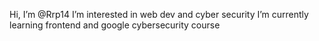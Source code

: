  Hi, I’m @Rrp14
 I’m interested in web dev and cyber security
 I’m currently learning frontend and google cybersecurity course
 


<!---
Rrp14/Rrp14 is a ✨ special ✨ repository because its `README.md` (this file) appears on your GitHub profile.
You can click the Preview link to take a look at your changes.
--->
